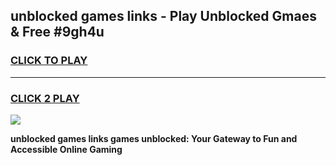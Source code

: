 
## unblocked games links - Play Unblocked Gmaes & Free #9gh4u
<h3>
<a href="https://premium.freeplayer.one?title=unblocked_games_links&ref=01M">CLICK TO PLAY</a></h3>
<hr>

<h3>
<a href="https://premium.freeplayer.one?title=unblocked_games_links&ref=01M">CLICK 2 PLAY</a>
  
</h3>

<a href="https://premium.freeplayer.one?title=unblocked_games_links&ref=01M"><img src="https://clearcache.store/games.png"></a>


**unblocked games links games unblocked: Your Gateway to Fun and Accessible Online Gaming**
